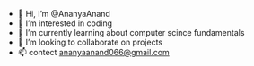- 👋 Hi, I’m @AnanyaAnand
- 👀 I’m interested in coding
- 🌱 I’m currently learning about computer scince fundamentals
- 💞️ I’m looking to collaborate on projects
- 📫 contect ananyaanand066@gmail.com

<!---
AnanyaAnand21/AnanyaAnand21 is a ✨ special ✨ repository because its `README.md` (this file) appears on your GitHub profile.
You can click the Preview link to take a look at your changes.
--->
